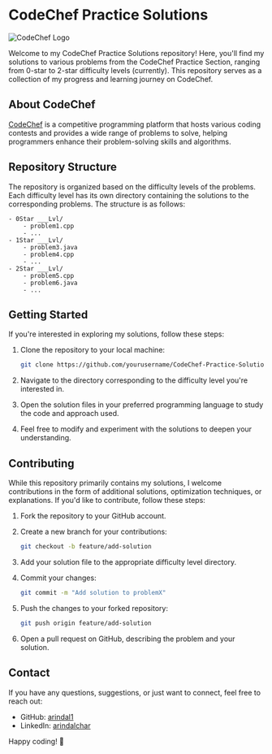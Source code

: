 # CodeChef Practice Solutions

![CodeChef Logo](https://www.codechef.com/sites/all/themes/abessive/logo.png)

Welcome to my CodeChef Practice Solutions repository! Here, you'll find my solutions to various problems from the CodeChef Practice Section, ranging from 0-star to 2-star difficulty levels (currently). This repository serves as a collection of my progress and learning journey on CodeChef.

## About CodeChef

[CodeChef](https://www.codechef.com/) is a competitive programming platform that hosts various coding contests and provides a wide range of problems to solve, helping programmers enhance their problem-solving skills and algorithms.

## Repository Structure

The repository is organized based on the difficulty levels of the problems. Each difficulty level has its own directory containing the solutions to the corresponding problems. The structure is as follows:

```
- 0Star ___Lvl/
    - problem1.cpp
    - ...
- 1Star ___Lvl/
    - problem3.java
    - problem4.cpp
    - ...
- 2Star ___Lvl/
    - problem5.cpp
    - problem6.java
    - ...
```

## Getting Started

If you're interested in exploring my solutions, follow these steps:

1. Clone the repository to your local machine:

   ```bash
   git clone https://github.com/yourusername/CodeChef-Practice-Solutions.git
   ```

2. Navigate to the directory corresponding to the difficulty level you're interested in.

3. Open the solution files in your preferred programming language to study the code and approach used.

4. Feel free to modify and experiment with the solutions to deepen your understanding.

## Contributing

While this repository primarily contains my solutions, I welcome contributions in the form of additional solutions, optimization techniques, or explanations. If you'd like to contribute, follow these steps:

1. Fork the repository to your GitHub account.

2. Create a new branch for your contributions:

   ```bash
   git checkout -b feature/add-solution
   ```

3. Add your solution file to the appropriate difficulty level directory.

4. Commit your changes:

   ```bash
   git commit -m "Add solution to problemX"
   ```

5. Push the changes to your forked repository:

   ```bash
   git push origin feature/add-solution
   ```

6. Open a pull request on GitHub, describing the problem and your solution.

## Contact

If you have any questions, suggestions, or just want to connect, feel free to reach out:

- GitHub: [arindal1](https://github.com/arindal1)
- LinkedIn: [arindalchar](https://www.linkedin.com/in/arindalchar/)

Happy coding! 🚀

